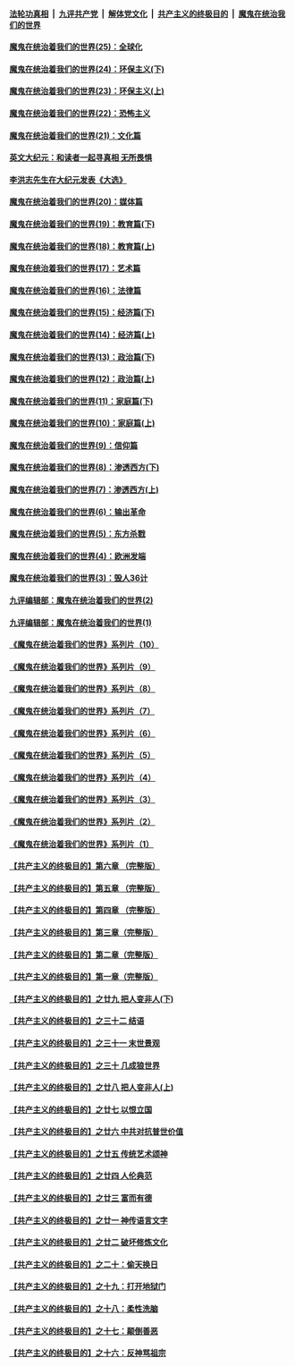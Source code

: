 ####  [法轮功真相](../../../../basic/blob/master/README.md?t=02051301) &nbsp;|&nbsp; [九评共产党](../../../../9ping.md/blob/master/README.md?t=02051301) &nbsp;|&nbsp; [解体党文化](../../../../jtdwh.md/blob/master/README.md?t=02051301)  &nbsp;|&nbsp; [共产主义的终极目的](../../../../gczydzjmd.md/blob/master/README.md?t=02051301) &nbsp;|&nbsp; [魔鬼在统治我们的世界](../../../../mgztzwmdsj.md/blob/master/README.md?t=02051301) 

#### [魔鬼在统治着我们的世界(25)：全球化](../pages/nsc422/n10788205.md?t=02051301) 

#### [魔鬼在统治着我们的世界(24)：环保主义(下)](../pages/nsc422/n10695307.md?t=02051301) 

#### [魔鬼在统治着我们的世界(23)：环保主义(上)](../pages/nsc422/n10688613.md?t=02051301) 

#### [魔鬼在统治着我们的世界(22)：恐怖主义](../pages/nsc422/n10614727.md?t=02051301) 

#### [魔鬼在统治着我们的世界(21)：文化篇](../pages/nsc422/n10597706.md?t=02051301) 

#### [英文大纪元：和读者一起寻真相 无所畏惧](../pages/nsc422/n12542027.md?t=02051301) 

#### [李洪志先生在大纪元发表《大选》](../pages/nsc422/n12534746.md?t=02051301) 

#### [魔鬼在统治着我们的世界(20)：媒体篇](../pages/nsc422/n10586579.md?t=02051301) 

#### [魔鬼在统治着我们的世界(19)：教育篇(下)](../pages/nsc422/n10564808.md?t=02051301) 

#### [魔鬼在统治着我们的世界(18)：教育篇(上)](../pages/nsc422/n10526970.md?t=02051301) 

#### [魔鬼在统治着我们的世界(17)：艺术篇](../pages/nsc422/n10499093.md?t=02051301) 

#### [魔鬼在统治着我们的世界(16)：法律篇](../pages/nsc422/n10485969.md?t=02051301) 

#### [魔鬼在统治着我们的世界(15)：经济篇(下)](../pages/nsc422/n10469975.md?t=02051301) 

#### [魔鬼在统治着我们的世界(14)：经济篇(上)](../pages/nsc422/n10457370.md?t=02051301) 

#### [魔鬼在统治着我们的世界(13)：政治篇(下)](../pages/nsc422/n10448270.md?t=02051301) 

#### [魔鬼在统治着我们的世界(12)：政治篇(上)](../pages/nsc422/n10444576.md?t=02051301) 

#### [魔鬼在统治着我们的世界(11)：家庭篇(下)](../pages/nsc422/n10440961.md?t=02051301) 

#### [魔鬼在统治着我们的世界(10)：家庭篇(上)](../pages/nsc422/n10435448.md?t=02051301) 

#### [魔鬼在统治着我们的世界(9)：信仰篇](../pages/nsc422/n10432159.md?t=02051301) 

#### [魔鬼在统治着我们的世界(8)：渗透西方(下)](../pages/nsc422/n10429603.md?t=02051301) 

#### [魔鬼在统治着我们的世界(7)：渗透西方(上)](../pages/nsc422/n10426013.md?t=02051301) 

#### [魔鬼在统治着我们的世界(6)：输出革命](../pages/nsc422/n10421536.md?t=02051301) 

#### [魔鬼在统治着我们的世界(5)：东方杀戮](../pages/nsc422/n10417707.md?t=02051301) 

#### [魔鬼在统治着我们的世界(4)：欧洲发端](../pages/nsc422/n10414890.md?t=02051301) 

#### [魔鬼在统治着我们的世界(3)：毁人36计](../pages/nsc422/n10411583.md?t=02051301) 

#### [九评编辑部：魔鬼在统治着我们的世界(2)](../pages/nsc422/n10410036.md?t=02051301) 

#### [九评编辑部：魔鬼在统治着我们的世界(1)](../pages/nsc422/n10406825.md?t=02051301) 

#### [《魔鬼在统治着我们的世界》系列片（10）](../pages/nsc422/n12292670.md?t=02051301) 

#### [《魔鬼在统治着我们的世界》系列片（9）](../pages/nsc422/n12290859.md?t=02051301) 

#### [《魔鬼在统治着我们的世界》系列片（8）](../pages/nsc422/n12287445.md?t=02051301) 

#### [《魔鬼在统治着我们的世界》系列片（7）](../pages/nsc422/n12283425.md?t=02051301) 

#### [《魔鬼在统治着我们的世界》系列片（6）](../pages/nsc422/n12282314.md?t=02051301) 

#### [《魔鬼在统治着我们的世界》系列片（5）](../pages/nsc422/n12281419.md?t=02051301) 

#### [《魔鬼在统治着我们的世界》系列片（4）](../pages/nsc422/n12274024.md?t=02051301) 

#### [《魔鬼在统治着我们的世界》系列片（3）](../pages/nsc422/n12271322.md?t=02051301) 

#### [《魔鬼在统治着我们的世界》系列片（2）](../pages/nsc422/n12269049.md?t=02051301) 

#### [《魔鬼在统治着我们的世界》系列片（1）](../pages/nsc422/n12267575.md?t=02051301) 

#### [【共产主义的终极目的】第六章 （完整版）](../pages/nsc422/n11428913.md?t=02051301) 

#### [【共产主义的终极目的】第五章 （完整版）](../pages/nsc422/n11428912.md?t=02051301) 

#### [【共产主义的终极目的】第四章 （完整版）](../pages/nsc422/n11428907.md?t=02051301) 

#### [【共产主义的终极目的】第三章（完整版）](../pages/nsc422/n11428848.md?t=02051301) 

#### [【共产主义的终极目的】第二章（完整版）](../pages/nsc422/n11428831.md?t=02051301) 

#### [【共产主义的终极目的】第一章（完整版）](../pages/nsc422/n11417651.md?t=02051301) 

#### [【共产主义的终极目的】之廿九 把人变非人(下)](../pages/nsc422/n11344140.md?t=02051301) 

#### [【共产主义的终极目的】之三十二 结语](../pages/nsc422/n11360535.md?t=02051301) 

#### [【共产主义的终极目的】之三十一 末世景观](../pages/nsc422/n11351129.md?t=02051301) 

#### [【共产主义的终极目的】之三十 几成狼世界](../pages/nsc422/n11348280.md?t=02051301) 

#### [【共产主义的终极目的】之廿八 把人变非人(上)](../pages/nsc422/n11340492.md?t=02051301) 

#### [【共产主义的终极目的】之廿七 以恨立国](../pages/nsc422/n11336944.md?t=02051301) 

#### [【共产主义的终极目的】之廿六 中共对抗普世价值](../pages/nsc422/n11324785.md?t=02051301) 

#### [【共产主义的终极目的】之廿五 传统艺术颂神](../pages/nsc422/n11296396.md?t=02051301) 

#### [【共产主义的终极目的】之廿四 人伦典范](../pages/nsc422/n11296397.md?t=02051301) 

#### [【共产主义的终极目的】之廿三 富而有德](../pages/nsc422/n11283598.md?t=02051301) 

#### [【共产主义的终极目的】之廿一 神传语言文字](../pages/nsc422/n11263265.md?t=02051301) 

#### [【共产主义的终极目的】之廿二 破坏修炼文化](../pages/nsc422/n11245728.md?t=02051301) 

#### [【共产主义的终极目的】之二十：偷天换日](../pages/nsc422/n11238846.md?t=02051301) 

#### [【共产主义的终极目的】之十九：打开地狱门](../pages/nsc422/n11206376.md?t=02051301) 

#### [【共产主义的终极目的】之十八：柔性洗脑](../pages/nsc422/n11199994.md?t=02051301) 

#### [【共产主义的终极目的】之十七：颠倒善恶](../pages/nsc422/n11179782.md?t=02051301) 

#### [【共产主义的终极目的】之十六：反神骂祖宗](../pages/nsc422/n11166798.md?t=02051301) 

